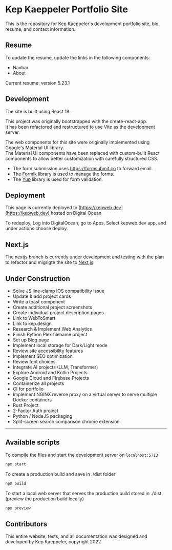 # Kep Kaeppeler Portfolio Site

This is the repository for Kep Kaeppeler's development portfolio site, bio, resume, and contact information.

## Resume

To update the resume, update the links in the following components:

- Navbar
- About

Current resume: version 5.23.1

## Development

The site is built using React 18.

This project was originally bootstrapped with the create-react-app.  
It has been refactored and restructured to use Vite as the development server.

The web components for this site were originally implemented using Google's Material UI library.  
The Material UI components have been replaced with custom-built React components to allow better customization with carefully structured CSS.

- The form submission uses https://formsubmit.co to forward email.
- The [Formik](https://formik.org/) library is used to manage the forms.
- The [Yup](https://www.npmjs.com/package/yup) library is used for form validation.

## Deployment

This page is currently deployed to
[https://kepweb.dev](https://kepweb.dev) hosted on Digital Ocean

To redeploy, Log into DigitalOcean, go to Apps, Select kepweb.dev app, and under actions choose deploy.

## Next.js

The nextjs branch is currently under development and testing with the plan to refactor and migrigte the site to [Next.js](https://nextjs.org/).

## Under Construction

- Solve JS line-clamp IOS compatibility issue
- Update & add project cards
- Write a toast component
- Create additional project screenshots
- Create individual project description pages
- Link to WebToSmart
- Link to kep.design
- Research & Implement Web Analytics
- Finish Python Plex filename project
- Set up Blog page
- Implement local storage for Dark/Light mode
- Review site accessibility features
- Implement SEO optimization
- Review font choices
- Integrate AI projects (LLM, Transformer)
- Explore Android and Kotlin Projects
- Google Cloud and Firebase Projects
- Containerize all projects
- CI for portfolio
- Implement NGINX reverse proxy on a virtual server to serve multiple Docker containers
- Rust Project
- 2-Factor Auth project
- Python / NodeJS packaging
- Split-screen search comparison chrome extension

---

## Available scripts

To compile the files and start the development server on `localhost:5713`

```bash
npm start
```

To create a production build and save in ./dist folder

```bash
npm build
```

To start a local web server that serves the production build stored in ./dist (preview the production build locally)

```bash
npm preview
```

## Contributors

This entire website, tests, and all documentation was designed and developed by Kep Kaeppeler, copyright 2022
